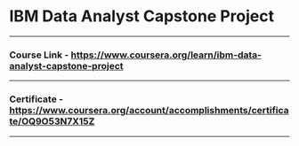 # IBM Data Analyst Capstone Project
---
### Course Link - https://www.coursera.org/learn/ibm-data-analyst-capstone-project
---
### Certificate - https://www.coursera.org/account/accomplishments/certificate/OQ9O53N7X15Z
---
